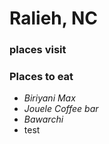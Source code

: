 # Ralieh, NC

### places visit




### Places to eat
- *Biriyani Max*
- *Jouele Coffee bar*
- *Bawarchi*
- test
